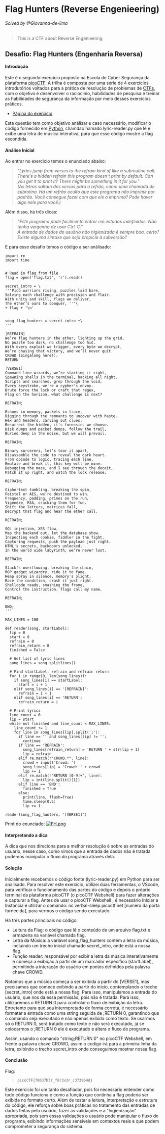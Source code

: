 # Flag Hunters (Reverse Engenieering) 
###### Solved by @Giovanna-de-lima

> This is a CTF about Reverse Engenieering

## Desafio: Flag Hunters (Engenharia Reversa)
#### Introdução

Este é o segundo exercicio proposto na Escola de Cyber Segurança da plataforma [picoCTF]([https://cryptohack.org/](https://play.picoctf.org/practice)). A trilha é composta por uma série de 4 exercícios introdutórios voltados para a prática de resolução de problemas de [CTFs](https://ctf-br.org/sobre/), com o objetivo é desenvolver o raciocinio, habilidades de pesquisa e 
treinar as habilidades de segurança da informação por meio desses exercícios práticos. 

- [Página do exercicio](https://play.picoctf.org/practice/challenge/472)

Esta questão tem como objetivo análisar e caso necessário, modificar o código fornecido em [Python](https://aws.amazon.com/pt/what-is/python/), chamdao hamado lyric-reader.py que lê e exibe uma letra de música interativa, para que esse código mostre a flag escondida.

#### Análise Inicial

Ao entrar no exercicio temos o enunciado abaixo:
> *"Lyrics jump from verses to the refrain kind of like a subroutine call. There's a hidden refrain this program doesn't print by default. Can you get it to print it? There might be something in it for you."*  
> *(As letras saltam dos versos para o refrão, como uma chamada de subrotina. Há um refrão oculto que este programa não imprime por padrão. Você consegue fazer com que ele o imprima? Pode haver algo nele para você.)*

Além disso, há três dicas:
> *"Este programa pode facilmente entrar em estados indefinidos. Não tenha vergonha de usar Ctrl-C."*  
> *A entrada de dados do usuário não higienizada é sempre boa, certo?*
> *Existe alguma sintaxe que seja propícia à subversão?*

E para esse desafio temos o código a ser análisado:
```
import re
import time


# Read in flag from file
flag = open('flag.txt', 'r').read()

secret_intro = \
'''Pico warriors rising, puzzles laid bare,
Solving each challenge with precision and flair.
With unity and skill, flags we deliver,
The ether’s ours to conquer, '''\
+ flag + '\n'


song_flag_hunters = secret_intro +\
'''

[REFRAIN]
We’re flag hunters in the ether, lighting up the grid,
No puzzle too dark, no challenge too hid.
With every exploit we trigger, every byte we decrypt,
We’re chasing that victory, and we’ll never quit.
CROWD (Singalong here!);
RETURN

[VERSE1]
Command line wizards, we’re starting it right,
Spawning shells in the terminal, hacking all night.
Scripts and searches, grep through the void,
Every keystroke, we're a cypher's envoy.
Brute force the lock or craft that regex,
Flag on the horizon, what challenge is next?

REFRAIN;

Echoes in memory, packets in trace,
Digging through the remnants to uncover with haste.
Hex and headers, carving out clues,
Resurrect the hidden, it's forensics we choose.
Disk dumps and packet dumps, follow the trail,
Buried deep in the noise, but we will prevail.

REFRAIN;

Binary sorcerers, let’s tear it apart,
Disassemble the code to reveal the dark heart.
From opcode to logic, tracing each line,
Emulate and break it, this key will be mine.
Debugging the maze, and I see through the deceit,
Patch it up right, and watch the lock release.

REFRAIN;

Ciphertext tumbling, breaking the spin,
Feistel or AES, we’re destined to win.
Frequency, padding, primes on the run,
Vigenère, RSA, cracking them for fun.
Shift the letters, matrices fall,
Decrypt that flag and hear the ether call.

REFRAIN;

SQL injection, XSS flow,
Map the backend out, let the database show.
Inspecting each cookie, fiddler in the fight,
Capturing requests, push the payload just right.
HTML's secrets, backdoors unlocked,
In the world wide labyrinth, we’re never lost.

REFRAIN;

Stack's overflowing, breaking the chain,
ROP gadget wizardry, ride it to fame.
Heap spray in silence, memory's plight,
Race the condition, crash it just right.
Shellcode ready, smashing the frame,
Control the instruction, flags call my name.

REFRAIN;

END;
'''

MAX_LINES = 100

def reader(song, startLabel):
  lip = 0
  start = 0
  refrain = 0
  refrain_return = 0
  finished = False

  # Get list of lyric lines
  song_lines = song.splitlines()
  
  # Find startLabel, refrain and refrain return
  for i in range(0, len(song_lines)):
    if song_lines[i] == startLabel:
      start = i + 1
    elif song_lines[i] == '[REFRAIN]':
      refrain = i + 1
    elif song_lines[i] == 'RETURN':
      refrain_return = i

  # Print lyrics
  line_count = 0
  lip = start
  while not finished and line_count < MAX_LINES:
    line_count += 1
    for line in song_lines[lip].split(';'):
      if line == '' and song_lines[lip] != '':
        continue
      if line == 'REFRAIN':
        song_lines[refrain_return] = 'RETURN ' + str(lip + 1)
        lip = refrain
      elif re.match(r"CROWD.*", line):
        crowd = input('Crowd: ')
        song_lines[lip] = 'Crowd: ' + crowd
        lip += 1
      elif re.match(r"RETURN [0-9]+", line):
        lip = int(line.split()[1])
      elif line == 'END':
        finished = True
      else:
        print(line, flush=True)
        time.sleep(0.5)
        lip += 1

reader(song_flag_hunters, '[VERSE1]')
```

Print do enunciado:
[![FH.png](https://i.postimg.cc/gj2ZFZwn/FH.png)](https://postimg.cc/gX1J3rHW)


#### Interpretando a dica
A dica que nos direciona para a melhor resolução é sobre as entradas do usuario, nesse caso, como vimos que a entrada de dados não é tratada podemos manipular o fluxo do programa através dela. 


#### Solução
Inicialmente recebemos o código fonte (lyric-reader.py) em Python para ser analisado. Para resolver este exercicio, utilizei duas ferramentas, o VScode, para verificar o funcionamento das partes do código e depois o próprio terminal da plataforma picoCTF (o picoCTF Webshell) para fazer alterações e capturar a flag. Antes de usar o picoCTF Webshell , é necessário Iniciar a Instancia e utilizar o comando: nc verbal-sleep.picoctf.net [numero da porta fornecida], para vermos o código sendo executado. 

Há três partes principais no código:
- Leitura da Flag: o código que lê o conteúdo de um arquivo flag.txt e armazena na variável chamada flag.
- Letra da Música: a variável song_flag_hunters contém a letra da música, incluindo um trecho inicial chamado secret_intro, onde está a nossa flag.
- Função reader: responsável por exibir a letra da música interativamente e começa a exibição a partir de um marcador específico (startLabel), permitindo a interação do usuário em pontos definidos pela palavra chave CROWD.

Notamos que a música começa a ser exibida a partir do [VERSE1], mas precisamos que comece exibindo a partir do inicio, contemplando o trecho [secret_intro] onde está a nossa flag. Para isso, manipulamos a entrada do usuário, que nos da essa permissão, pois não é tratada. Para isso, utilizaremos o RETURN 0 para controlar o fluxo de exibição da letra. Entretanto para que sea intermpretado de forma correta, é necessário formatar a entrada como uma string seguida de ;RETURN 0, garantindo que o comando seja executado e não apenas exibido como texto.
Se usarmos só o RETURN 0, será tratado como texto e não será executado, já se colocarmos o ;RETURN 0 ele é executado e  altera o fluxo do programa.

Assim, usando o comando "string;RETURN 0" no picoCTF Webshell, em frente a palavra chave CROWD, assim o codigo irá para a primeira linha da letra, exibindo o trecho secret_intro onde conseguimos mostrar nossa flag. 

#### Conclusão

Flag:
>`picoCTF{70637h3r_f0r3v3r_c373964d}`



Este exercicio foi um tanto desafiador, pois foi necessário entender como todo código funciona e como a função que continha a flag poderia ser exibida no formato certo. Além de testar a leitura, interpretação e estrutura do código, ele  reforça sobre boas práticas no tratamento das entradas de dados feitas pelo usuário, fazer as validações e a "higienização" apropriada, pois sem essas validações o usuário pode manipular o fluxo do programa, exibindo informações sensíveis em contextos reais e que podem comprometer a segurança do sistema.


